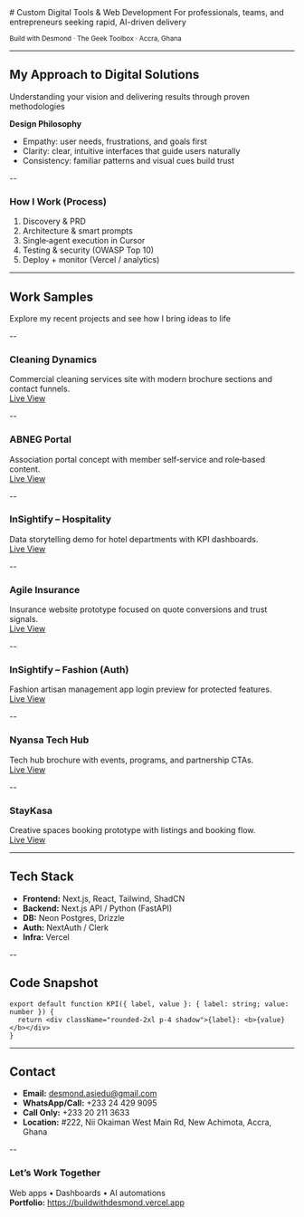 <!-- Title Slide -->
<section class="centered">
  # Custom Digital Tools & Web Development
  For professionals, teams, and entrepreneurs seeking rapid, AI-driven delivery

  <small class="accent">Build with Desmond · The Geek Toolbox · Accra, Ghana</small>
</section>

---

## My Approach to Digital Solutions
Understanding your vision and delivering results through proven methodologies

**Design Philosophy**
- Empathy: user needs, frustrations, and goals first <!-- .element: class="fragment" -->
- Clarity: clear, intuitive interfaces that guide users naturally <!-- .element: class="fragment" -->
- Consistency: familiar patterns and visual cues build trust <!-- .element: class="fragment" -->

--

### How I Work (Process)
1. Discovery & PRD <!-- .element: class="fragment" -->
2. Architecture & smart prompts <!-- .element: class="fragment" -->
3. Single‑agent execution in Cursor <!-- .element: class="fragment" -->
4. Testing & security (OWASP Top 10) <!-- .element: class="fragment" -->
5. Deploy + monitor (Vercel / analytics) <!-- .element: class="fragment" -->

---

## Work Samples
Explore my recent projects and see how I bring ideas to life

--

### Cleaning Dynamics
Commercial cleaning services site with modern brochure sections and contact funnels.  
[Live View](https://cleaning-dynamics-web.vercel.app)

--

### ABNEG Portal
Association portal concept with member self‑service and role‑based content.  
[Live View](https://abneg-portal-pi.vercel.app)

--

### InSightify – Hospitality
Data storytelling demo for hotel departments with KPI dashboards.  
[Live View](https://insightify-hospitality.vercel.app)

--

### Agile Insurance
Insurance website prototype focused on quote conversions and trust signals.  
[Live View](https://agile-insurance-website.vercel.app)

--

### InSightify – Fashion (Auth)
Fashion artisan management app login preview for protected features.  
[Live View](https://insightify-fashion.vercel.app)

--

### Nyansa Tech Hub
Tech hub brochure with events, programs, and partnership CTAs.  
[Live View](https://nyansa-tech-hub-web.vercel.app)

--

### StayKasa
Creative spaces booking prototype with listings and booking flow.  
[Live View](https://staykasa-app.vercel.app)

---

## Tech Stack
- **Frontend:** Next.js, React, Tailwind, ShadCN
- **Backend:** Next.js API / Python (FastAPI)
- **DB:** Neon Postgres, Drizzle
- **Auth:** NextAuth / Clerk
- **Infra:** Vercel

--

## Code Snapshot
```tsx
export default function KPI({ label, value }: { label: string; value: number }) {
  return <div className="rounded-2xl p-4 shadow">{label}: <b>{value}</b></div>
}
```

---

## Contact
- **Email:** desmond.asiedu@gmail.com
- **WhatsApp/Call:** +233 24 429 9095  
- **Call Only:** +233 20 211 3633  
- **Location:** #222, Nii Okaiman West Main Rd, New Achimota, Accra, Ghana

--

### Let’s Work Together
Web apps • Dashboards • AI automations  
**Portfolio:** https://buildwithdesmond.vercel.app
